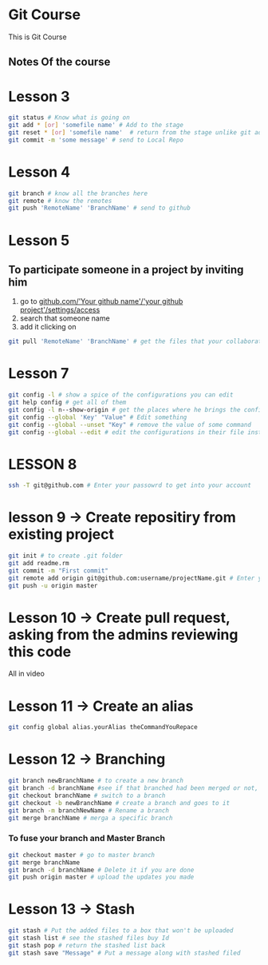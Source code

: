 # Git Course
This is Git Course
 
 ## Notes Of the course
# Lesson 3
```sh
git status # Know what is going on
git add * [or] 'somefile name' # Add to the stage
git reset * [or] 'somefile name'  # return from the stage unlike git add
git commit -m 'some message' # send to Local Repo
```
# Lesson 4
```sh
git branch # know all the branches here
git remote # know the remotes
git push 'RemoteName' 'BranchName' # send to github
```
# Lesson 5
## To participate someone in a project by inviting him
1. go to [github.com/'Your github name'/'your github project'/settings/access](https://github.com/OmarMohammadMahmoudOmar/Git_Course/settings/access)
2. search that someone name
3. add it clicking on 
```sh
git pull 'RemoteName' 'BranchName' # get the files that your collaborators made to that repo
```
# Lesson 7
```sh
git config -l # show a spice of the configurations you can edit
git help config # get all of them
git config -l n--show-origin # get the places where he brings the configurations
git config --global 'Key' "Value" # Edit something
git config --global --unset "Key" # remove the value of some command
git config --global --edit # edit the configurations in their file instead of your terminal
```

# LESSON 8
```sh
ssh -T git@github.com # Enter your passowrd to get into your account
```

# lesson 9 -> Create repositiry from existing project
```sh
git init # to create .git folder
git add readme.rm
git commit -m "First commit"
git remote add origin git@github.com:username/projectName.git # Enter you Public Key Password
git push -u origin master
```

# Lesson 10 -> Create pull request, asking from the admins reviewing this code
All in video
# Lesson 11 -> Create an alias
```sh
git config global alias.yourAlias theCommandYouRepace
```

# Lesson 12 -> Branching
```sh
git branch newBranchName # to create a new branch
git branch -d branchName #see if that branched had been merged or not, if not deletes it
git checkout branchName # switch to a branch
git checkout -b newBranchName # create a branch and goes to it
git branch -m branchNewName # Rename a branch
git merge branchName # merga a specific branch
```

### To fuse your branch and Master Branch
```sh
git checkout master # go to master branch
git merge branchName
git branch -d branchName # Delete it if you are done
git push origin master # upload the updates you made
```

# Lesson 13 -> Stash
```sh
git stash # Put the added files to a box that won't be uploaded
git stash list # see the stashed files buy Id
git stash pop # return the stashed list back
git stash save "Message" # Put a message along with stashed filed
```